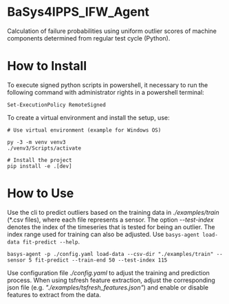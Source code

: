 # BaSys4IPPS_IFW_Agent
Calculation of failure probabilities using uniform outlier scores of machine components determined from regular test cycle (Python).

# How to Install
To execute signed python scripts in powershell, it necessary to run the following command with administrator rights in a powershell terminal:
````pwsh
Set-ExecutionPolicy RemoteSigned
````
To create a virtual environment and install the setup, use:
```` 
# Use virtual environment (example for Windows OS)

py -3 -m venv venv3
./venv3/Scripts/activate

# Install the project
pip install -e .[dev]
````

# How to Use
Use the cli to predict outliers based on the training data in *./examples/train* (*.csv files), where each file
represents a sensor. The option *--test-index* denotes the index of the timeseries that is tested for being an outlier.
The index range used for training can also be adjusted. 
Use ``` basys-agent load-data fit-predict --help ```.

````console
basys-agent -p ./config.yaml load-data --csv-dir "./examples/train" --sensor 5 fit-predict --train-end 50 --test-index 115
````

Use configuration file *./config.yaml* to adjust the training and prediction process. When using tsfresh feature extraction,
adjust the corresponding json file (e.g. *"./examples/tsfresh_features.json"*) and enable or disable features to extract from the data.
